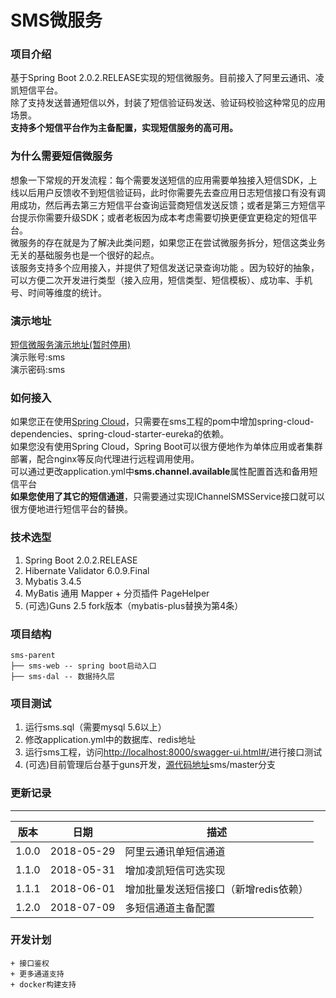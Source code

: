 # SMS微服务

### 项目介绍
基于Spring Boot 2.0.2.RELEASE实现的短信微服务。目前接入了阿里云通讯、凌凯短信平台。<br>
除了支持发送普通短信以外，封装了短信验证码发送、验证码校验这种常见的应用场景。<br>
**支持多个短信平台作为主备配置，实现短信服务的高可用。**

### 为什么需要短信微服务
想象一下常规的开发流程：每个需要发送短信的应用需要单独接入短信SDK，上线以后用户反馈收不到短信验证码，此时你需要先去查应用日志短信接口有没有调用成功，然后再去第三方短信平台查询运营商短信发送反馈；或者是第三方短信平台提示你需要升级SDK；或者老板因为成本考虑需要切换更便宜更稳定的短信平台。<br>
微服务的存在就是为了解决此类问题，如果您正在尝试微服务拆分，短信这类业务无关的基础服务也是一个很好的起点。<br>
该服务支持多个应用接入，并提供了短信发送记录查询功能 。因为较好的抽象，可以方便二次开发进行类型（接入应用，短信类型、短信模板）、成功率、手机号、时间等维度的统计。

### 演示地址
[短信微服务演示地址(暂时停用)](http://47.98.111.179)<br>
演示账号:sms<br>
演示密码:sms<br>

### 如何接入
如果您正在使用[Spring Cloud](https://projects.spring.io/spring-cloud/ "spring cloud")，只需要在sms工程的pom中增加spring-cloud-dependencies、spring-cloud-starter-eureka的依赖。<br>
如果您没有使用Spring Cloud，Spring Boot可以很方便地作为单体应用或者集群部署，配合nginx等反向代理进行远程调用使用。<br>
可以通过更改application.yml中**sms.channel.available**属性配置首选和备用短信平台<br>
**如果您使用了其它的短信通道**，只需要通过实现IChannelSMSService接口就可以很方便地进行短信平台的替换。

### 技术选型
1. Spring Boot 2.0.2.RELEASE
2. Hibernate Validator 6.0.9.Final
3. Mybatis 3.4.5
4. MyBatis 通用 Mapper + 分页插件 PageHelper
5. (可选)Guns 2.5 fork版本（mybatis-plus替换为第4条）

### 项目结构
```
sms-parent
├── sms-web -- spring boot启动入口
├── sms-dal -- 数据持久层
```
### 项目测试
1. 运行sms.sql（需要mysql 5.6以上）<br>
2. 修改application.yml中的数据库、redis地址<br>
3. 运行sms工程，访问[http://localhost:8000/swagger-ui.html#/](http://localhost:8000/swagger-ui.html#/)进行接口测试<br>
4. (可选)目前管理后台基于guns开发，[源代码地址](https://github.com/cbwleft/guns/tree/sms/master)sms/master分支

### 更新记录
***

版本 |日期 |描述
----- | --------- | -------
1.0.0 |2018-05-29 |阿里云通讯单短信通道
1.1.0 |2018-05-31 |增加凌凯短信可选实现
1.1.1 |2018-06-01 |增加批量发送短信接口（新增redis依赖）
1.2.0 |2018-07-09 |多短信通道主备配置

### 开发计划
```
+ 接口鉴权
+ 更多通道支持
+ docker构建支持
```
